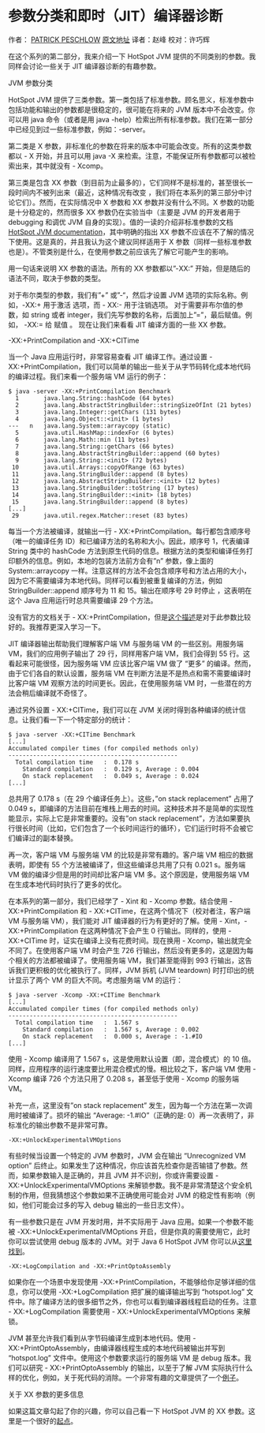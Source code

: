 # 参数分类和即时（JIT）编译器诊断

作者： [PATRICK PESCHLOW](https://blog.codecentric.de/en/2012/07/useful-jvm-flags-part-2-flag-categories-and-jit-compiler-diagnostics/%20)       [原文地址](https://blog.codecentric.de/en/author/patrick-peschlow/)    译者：赵峰 校对：许巧辉

在这个系列的第二部分，我来介绍一下 HotSpot JVM 提供的不同类别的参数。我同样会讨论一些关于 JIT 编译器诊断的有趣参数。

JVM 参数分类

HotSpot JVM 提供了三类参数。第一类包括了标准参数。顾名思义，标准参数中包括功能和输出的参数都是很稳定的，很可能在将来的 JVM 版本中不会改变。你可以用 java 命令（或者是用 java -help）检索出所有标准参数。我们在第一部分中已经见到过一些标准参数，例如：-server。

第二类是 X 参数，非标准化的参数在将来的版本中可能会改变。所有的这类参数都以 - X 开始，并且可以用 java -X 来检索。注意，不能保证所有参数都可以被检索出来，其中就没有 - Xcomp。

第三类是包含 XX 参数（到目前为止最多的），它们同样不是标准的，甚至很长一段时间内不被列出来（最近，这种情况有改变 ，我们将在本系列的第三部分中讨论它们）。然而，在实际情况中 X 参数和 XX 参数并没有什么不同。X 参数的功能是十分稳定的，然而很多 XX 参数仍在实验当中（主要是 JVM 的开发者用于 debugging 和调优 JVM 自身的实现）。值的一读的介绍非标准参数的文档 [HotSpot JVM documentation](http://www.oracle.com/technetwork/java/javase/tech/vmoptions-jsp-140102.html)，其中明确的指出 XX 参数不应该在不了解的情况下使用。这是真的，并且我认为这个建议同样适用于 X 参数（同样一些标准参数也是）。不管类别是什么，在使用参数之前应该先了解它可能产生的影响。

用一句话来说明 XX 参数的语法。所有的 XX 参数都以”-XX:” 开始，但是随后的语法不同，取决于参数的类型。

对于布尔类型的参数，我们有”+” 或”-“，然后才设置 JVM 选项的实际名称。例如，-XX:+<name> 用于激活 <name> 选项，而 - XX:-<name> 用于注销选项。
对于需要非布尔值的参数，如 string 或者 integer，我们先写参数的名称，后面加上”=”，最后赋值。例如，  -XX:<name>=<value> 给 <name> 赋值 <value>。
现在让我们来看看 JIT 编译方面的一些 XX 参数。

-XX:+PrintCompilation and -XX:+CITime

当一个 Java 应用运行时，非常容易查看 JIT 编译工作。通过设置 - XX:+PrintCompilation，我们可以简单的输出一些关于从字节码转化成本地代码的编译过程。我们来看一个服务端 VM 运行的例子：

```
$ java -server -XX:+PrintCompilation Benchmark
  1       java.lang.String::hashCode (64 bytes)
  2       java.lang.AbstractStringBuilder::stringSizeOfInt (21 bytes)
  3       java.lang.Integer::getChars (131 bytes)
  4       java.lang.Object::<init> (1 bytes)
---   n   java.lang.System::arraycopy (static)
  5       java.util.HashMap::indexFor (6 bytes)
  6       java.lang.Math::min (11 bytes)
  7       java.lang.String::getChars (66 bytes)
  8       java.lang.AbstractStringBuilder::append (60 bytes)
  9       java.lang.String::<init> (72 bytes)
 10       java.util.Arrays::copyOfRange (63 bytes)
 11       java.lang.StringBuilder::append (8 bytes)
 12       java.lang.AbstractStringBuilder::<init> (12 bytes)
 13       java.lang.StringBuilder::toString (17 bytes)
 14       java.lang.StringBuilder::<init> (18 bytes)
 15       java.lang.StringBuilder::append (8 bytes)
[...]
 29       java.util.regex.Matcher::reset (83 bytes)
```

每当一个方法被编译，就输出一行 - XX:+PrintCompilation。每行都包含顺序号（唯一的编译任务 ID）和已编译方法的名称和大小。因此，顺序号 1，代表编译 String 类中的 hashCode 方法到原生代码的信息。根据方法的类型和编译任务打印额外的信息。例如，本地的包装方法前方会有”n” 参数，像上面的 System::arraycopy 一样。注意这样的方法不会包含顺序号和方法占用的大小，因为它不需要编译为本地代码。同样可以看到被重复编译的方法，例如 StringBuilder::append 顺序号为 11 和 15。输出在顺序号 29 时停止 ，这表明在这个 Java 应用运行时总共需要编译 29 个方法。

没有官方的文档关于 - XX:+PrintCompilation，但是[这个描述](https://gist.github.com/rednaxelafx/1165804#file_notes.md)是对于此参数比较好的。我推荐更深入学习一下。

JIT 编译器输出帮助我们理解客户端 VM 与服务端 VM 的一些区别。用服务端 VM，我们的应用例子输出了 29 行，同样用客户端 VM，我们会得到 55 行。这看起来可能很怪，因为服务端 VM 应该比客户端 VM 做了 “更多” 的编译。然而，由于它们各自的默认设置，服务端 VM 在判断方法是不是热点和需不需要编译时比客户端 VM 观察方法的时间更长。因此，在使用服务端 VM 时，一些潜在的方法会稍后编译就不奇怪了。

通过另外设置 - XX:+CITime，我们可以在 JVM 关闭时得到各种编译的统计信息。让我们看一下一个特定部分的统计：

```
$ java -server -XX:+CITime Benchmark
[...]
Accumulated compiler times (for compiled methods only)
------------------------------------------------
  Total compilation time   :  0.178 s
    Standard compilation   :  0.129 s, Average : 0.004
    On stack replacement   :  0.049 s, Average : 0.024
[...]
```

总共用了 0.178 s（在 29 个编译任务上）。这些，”on stack replacement” 占用了 0.049 s，即编译的方法目前在堆栈上用去的时间。这种技术并不是简单的实现性能显示，实际上它是非常重要的。没有”on stack replacement”，方法如果要执行很长时间（比如，它们包含了一个长时间运行的循环），它们运行时将不会被它们编译过的副本替换。

再一次，客户端 VM 与服务端 VM 的比较是非常有趣的。客户端 VM 相应的数据表明，即使有 55 个方法被编译了，但这些编译总共用了只有 0.021 s。服务端 VM 做的编译少但是用的时间却比客户端 VM 多。这个原因是，使用服务端 VM 在生成本地代码时执行了更多的优化。

在本系列的第一部分，我们已经学了 - Xint 和 - Xcomp 参数。结合使用 - XX:+PrintCompilation 和 - XX:+CITime，在这两个情况下（校对者注，客户端 VM 与服务端 VM），我们能对 JIT 编译器的行为有更好的了解。使用 - Xint，-XX:+PrintCompilation 在这两种情况下会产生 0 行输出。同样的，使用 - XX:+CITime 时，证实在编译上没有花费时间。现在换用 - Xcomp，输出就完全不同了。在使用客户端 VM 时会产生 726 行输出，然后没有更多的，这是因为每个相关的方法都被编译了。使用服务端 VM，我们甚至能得到 993 行输出，这告诉我们更积极的优化被执行了。同样，JVM 拆机 (JVM teardown) 时打印出的统计显示了两个 VM 的巨大不同。考虑服务端 VM 的运行：

```
$ java -server -Xcomp -XX:+CITime Benchmark
[...]
Accumulated compiler times (for compiled methods only)
------------------------------------------------
  Total compilation time   :  1.567 s
    Standard compilation   :  1.567 s, Average : 0.002
    On stack replacement   :  0.000 s, Average : -1.#IO
[...]
```

使用 - Xcomp 编译用了 1.567 s，这是使用默认设置（即，混合模式）的 10 倍。同样，应用程序的运行速度要比用混合模式的慢。相比较之下，客户端 VM 使用 - Xcomp 编译 726 个方法只用了 0.208 s，甚至低于使用 - Xcomp 的服务端 VM。

补充一点，这里没有”on stack replacement” 发生，因为每一个方法在第一次调用时被编译了。损坏的输出 “Average: -1.#IO”（正确的是: 0）再一次表明了，非标准化的输出参数不是非常可靠。

`-XX:+UnlockExperimentalVMOptions`

有些时候当设置一个特定的 JVM 参数时，JVM 会在输出 “Unrecognized VM option” 后终止。如果发生了这种情况，你应该首先检查你是否输错了参数。然而，如果参数输入是正确的，并且 JVM 并不识别，你或许需要设置 - XX:+UnlockExperimentalVMOptions 来解锁参数。我不是非常清楚这个安全机制的作用，但我猜想这个参数如果不正确使用可能会对 JVM 的稳定性有影响（例如，他们可能会过多的写入 debug 输出的一些日志文件）。

有一些参数只是在 JVM 开发时用，并不实际用于 Java 应用。如果一个参数不能被 -XX:+UnlockExperimentalVMOptions 开启，但是你真的需要使用它，此时你可以尝试使用 debug 版本的 JVM。对于 Java 6 HotSpot JVM 你可以从[这里找到](https://java.net/projects/jdk6/download.html)。

`-XX:+LogCompilation and -XX:+PrintOptoAssembly`

如果你在一个场景中发现使用 -XX:+PrintCompilation，不能够给你足够详细的信息，你可以使用 -XX:+LogCompilation 把扩展的编译输出写到 “hotspot.log” 文件中。除了编译方法的很多细节之外，你也可以看到编译器线程启动的任务。注意 - XX:+LogCompilation 需要使用 - XX:+UnlockExperimentalVMOptions 来解锁。

JVM 甚至允许我们看到从字节码编译生成到本地代码。使用 - XX:+PrintOptoAssembly，由编译器线程生成的本地代码被输出并写到 “hotspot.log” 文件中。使用这个参数要求运行的服务端 VM 是 debug 版本。我们可以研究 - XX:+PrintOptoAssembly 的输出，以至于了解 JVM 实际执行什么样的优化，例如，关于死代码的消除。一个非常有趣的文章提供了一个[例子](https://weblogs.java.net/blog/2008/03/30/deep-dive-assembly-code-java)。

关于 XX 参数的更多信息

如果这篇文章勾起了你的兴趣，你可以自己看一下 HotSpot JVM 的 XX 参数。这里是一个很好的[起点](http://stas-blogspot.blogspot.de/2011/07/most-complete-list-of-xx-options-for.html)。

